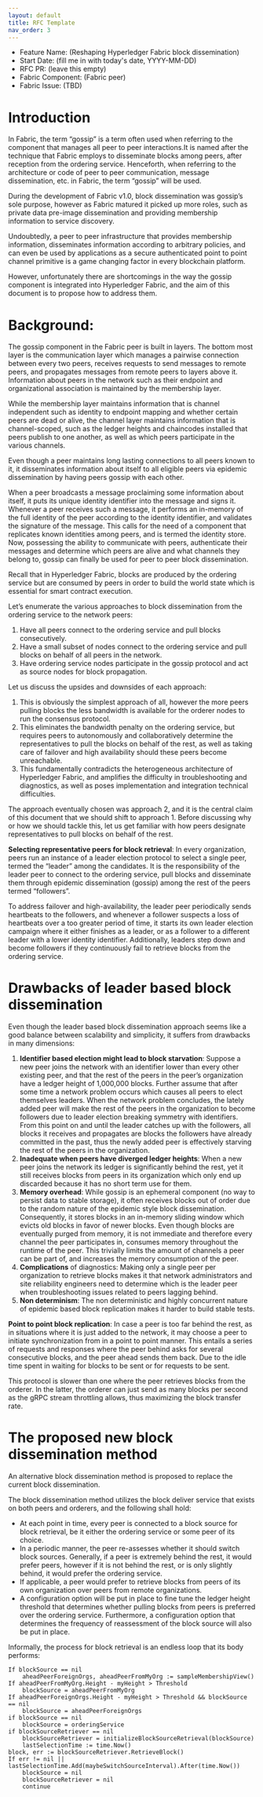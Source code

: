 ```yaml
---
layout: default
title: RFC Template
nav_order: 3
---
```


- Feature Name: (Reshaping Hyperledger Fabric block dissemination)
- Start Date: (fill me in with today's date, YYYY-MM-DD)
- RFC PR: (leave this empty)
- Fabric Component: (Fabric peer)
- Fabric Issue: (TBD)

# Introduction
[Introduction]: #Introduction

In Fabric, the term “gossip” is a term often used when referring to the component that manages all peer to peer interactions.It is named after the technique that Fabric employs to disseminate blocks among peers, after reception from the ordering service.
Henceforth, when referring to the architecture or code of peer to peer communication, message dissemination, etc. in Fabric, the term “gossip” will be used.

During the development of Fabric v1.0, block dissemination was gossip’s sole purpose, however as Fabric matured it picked up more roles, such as private data pre-image dissemination and providing membership information to service discovery.

Undoubtedly, a peer to peer infrastructure that provides membership information, disseminates information according to arbitrary policies, and can even be used by applications as a secure authenticated point to point channel primitive is a game changing factor in every blockchain platform.

However, unfortunately there are shortcomings in the way the gossip component is integrated into Hyperledger Fabric, and the aim of this document is to propose how to address them.


# Background:
[Background]: #Background

The gossip component in the Fabric peer is built in layers. The bottom most layer is the communication layer which manages a pairwise connection between every two peers, receives requests to send messages to remote peers, and propagates messages from remote peers to layers above it. Information about peers in the network such as their endpoint and organizational association is maintained by the membership layer.

While the membership layer maintains information that is channel independent such as identity to endpoint mapping and whether certain peers are dead or alive, the channel layer maintains information that is channel-scoped, such as the ledger heights and chaincodes installed that peers publish to one another, as well as which peers participate in the various channels.

Even though a peer maintains long lasting connections to all peers known to it, it disseminates information about itself to all eligible peers via epidemic dissemination by having peers gossip with each other.

When a peer broadcasts a message proclaiming some information about itself, it puts its unique identity identifier into the message and signs it. Whenever a peer receives such a message, it performs an in-memory of the full identity of the peer according to the identity identifier, and validates the signature of the message. This calls for the need of a component that replicates known identities among peers, and is termed the identity store.
Now, possessing the ability to communicate with peers, authenticate their messages and determine which peers are alive and what channels they belong to, gossip can finally be used for peer to peer block dissemination.

Recall that in Hyperledger Fabric, blocks are produced by the ordering service but are consumed by peers in order to build the world state which is essential for smart contract execution.


Let’s enumerate the various approaches to block dissemination from the ordering service to the network peers:

1. Have all peers connect to the ordering service and pull blocks consecutively.
2. Have a small subset of nodes connect to the ordering service and pull blocks on behalf of all peers in the network.
3. Have ordering service nodes participate in the gossip protocol and act as source nodes for block propagation.

Let us discuss the upsides and downsides of each approach:

1. This is obviously the simplest approach of all, however the more peers pulling blocks the less bandwidth is available for the orderer nodes to run the consensus protocol.
2. This eliminates the bandwidth penalty on the ordering service, but requires peers to autonomously and collaboratively determine the representatives to pull the blocks on behalf of the rest, as well as taking care of failover and high availability should these peers become unreachable.
3. This fundamentally contradicts the heterogeneous architecture of Hyperledger Fabric, and amplifies the difficulty in troubleshooting and diagnostics, as well as poses implementation and integration technical difficulties.

The approach eventually chosen was approach 2, and it is the central claim of this document that we should shift to approach 1.
Before discussing why or how we should tackle this, let us get familiar with how peers designate representatives to pull blocks on behalf of the rest.

**Selecting representative peers for block retrieval**: In every organization, peers run an instance of a leader election protocol to select a single peer, termed the “leader” among the candidates. It is the responsibility of the leader peer to connect to the ordering service, pull blocks and disseminate them through epidemic dissemination (gossip) among the rest of the peers termed “followers”.

To address failover and high-availability, the leader peer periodically sends heartbeats to the followers, and whenever a follower suspects a loss of heartbeats over a too greater period of time, it starts its own leader election campaign where it either finishes as a leader, or as a follower to a different leader with a lower identity identifier. Additionally, leaders step down and become followers if they continuously fail to retrieve blocks from the ordering service.

# Drawbacks of leader based block dissemination
[drawbacks]: #drawbacks

Even though the leader based block dissemination approach seems like a good balance between scalability and simplicity, it suffers from drawbacks in many dimensions:

1. **Identifier based election might lead to block starvation**: Suppose a new peer joins the network with an identifier lower than every other existing peer, and that the rest of the peers in the peer’s organization have a ledger height of 1,000,000 blocks. Further assume that after some time a network problem occurs which causes all peers to elect themselves leaders.
When the network problem concludes, the lately added peer will make the rest of the peers in the organization to become followers due to leader election breaking symmetry with identifiers. From this point on and until the leader catches up with the followers, all blocks it receives and propagates are blocks the followers have already committed in the past, thus the newly added peer is effectively starving the rest of the peers in the organization.
2. **Inadequate when peers have diverged ledger heights**: When a new peer joins the network its ledger is significantly behind the rest, yet it still receives blocks from peers in its organization which only end up discarded because it has no short term use for them.
3. **Memory overhead**: While gossip is an ephemeral component (no way to persist data to stable storage), it often receives blocks out of order due to the random nature of the epidemic style block dissemination. Consequently, it stores blocks in an in-memory sliding window which evicts old blocks in favor of newer blocks. Even though blocks are eventually purged from memory, it is not immediate and therefore every channel the peer participates in, consumes memory throughout the runtime of the peer. This trivially limits the amount of channels a peer can be part of, and increases the memory consumption of the peer.
4. **Complications** of diagnostics: Making only a single peer per organization to retrieve blocks makes it that network administrators and site reliability engineers need to determine which is the leader peer when troubleshooting issues related to peers lagging behind.
5. **Non determinism**: The non deterministic and highly concurrent nature of epidemic based block replication makes it harder to build stable tests.

**Point to point block replication**: In case a peer is too far behind the rest, as in situations where it is just added to the network, it may choose a peer to initiate synchronization from in a point to point manner.
This entails a series of requests and responses where the peer behind asks for several consecutive blocks, and the peer ahead sends them back.
Due to the idle time spent in waiting for blocks to be sent or for requests to be sent.


This protocol is slower than one where the peer retrieves blocks from the orderer. In the latter, the orderer can just send as many blocks per second as the gRPC stream throttling allows, thus maximizing the block transfer rate.


# The proposed new block dissemination method
[Proposed]: #Proposed

An alternative block dissemination method is proposed to replace the current block dissemination.

The block dissemination method utilizes the block deliver service that exists on both peers and orderers, and the following shall hold:
- At each point in time, every peer is connected to a block source for block retrieval,
be it either the ordering service or some peer of its choice.
- In a periodic manner, the peer re-assesses whether it should switch block sources.
Generally, if a peer is extremely behind the rest, it would prefer peers, however if it is not behind the rest, or is only slightly behind, it would prefer the ordering service.
- If applicable, a peer would prefer to retrieve blocks from peers of its own organization over peers from remote organizations.
- A configuration option will be put in place to fine tune the ledger height threshold that determines whether pulling blocks from peers is preferred over the ordering service.
Furthermore, a configuration option that determines the frequency of reassessment of the block source will also be put in place.

Informally, the process for block retrieval is an endless loop that its body performs:
~~~~
If blockSource == nil
    aheadPeerForeignOrgs, aheadPeerFromMyOrg := sampleMembershipView()
If aheadPeerFromMyOrg.Height - myHeight > Threshold
	blockSource = aheadPeerFromMyOrg
If aheadPeerForeignOrgs.Height - myHeight > Threshold && blockSource == nil
	blockSource = aheadPeerForeignOrgs
if blockSource == nil
	blockSource = orderingService
if blockSourceRetriever == nil
	blockSourceRetriever = initializeBlockSourceRetrieval(blockSource)
	lastSelectionTime := time.Now()
block, err := blockSourceRetriever.RetrieveBlock()
If err != nil || lastSelectionTime.Add(maybeSwitchSourceInterval).After(time.Now())
	blockSource = nil
	blockSourceRetriever = nil
	continue
~~~~